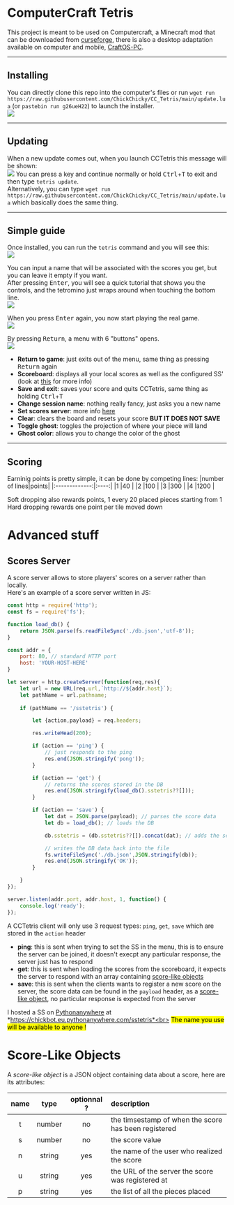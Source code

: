# ComputerCraft Tetris

This project is meant to be used on Computercraft, a Minecraft mod that can be downloaded from [curseforge](https://www.curseforge.com/minecraft/mc-mods/cc-tweaked), there is also a desktop adaptation available on computer and mobile, [CraftOS-PC](https://www.craftos-pc.cc/).

---

## Installing

You can directly clone this repo into the computer's files or run `wget run https://raw.githubusercontent.com/ChickChicky/CC_Tetris/main/update.lua` (or `pastebin run g26ueH22`) to launch the installer.<br>
![](img/install.png)

---

## Updating
When a new update comes out, when you launch CCTetris this message will be shown:<br>
![](img/new_version_avail.png)
You can press a key and continue normally or hold <kbd>Ctrl</kbd>+<kbd>T</kbd> to exit and then type `tetris update`.<br>
Alternatively, you can type `wget run https://raw.githubusercontent.com/ChickChicky/CC_Tetris/main/update.lua` which basically does the same thing.

---

## Simple guide

Once installed, you can run the `tetris` command and you will see this:<br>
![](img/sessionname_prompt.png)

You can input a name that will be associated with the scores you get, but you can leave it empty if you want.<br>
After pressing <kbd>Enter</kbd>, you will see a quick tutorial that shows you the controls, and the tetromino just wraps around when touching the bottom line.<br>
![](img/tuto.png)

When you press <kbd>Enter</kbd> again, you now start playing the real game.<br>
![](img/game.png)

By pressing <kbd>Return</kbd>, a menu with 6 "buttons" opens.<br>
![](img/menu.png)
- **Return to game**: just exits out of the menu, same thing as pressing <kbd>Return</kbd> again
- **Scoreboard**: displays all your local scores as well as the configured SS' (look at [this](#Scores-Server) for more info)
- **Save and exit**: saves your score and quits CCTetris, same thing as holding <kbd>Ctrl</kbd>+<kbd>T</kbd>
- **Change session name**: nothing really fancy, just asks you a new name
- **Set scores server**: more info [here](#Scores-Server)
- **Clear**: clears the board and resets your score **BUT IT DOES NOT SAVE**
- **Toggle ghost**: toggles the projection of where your piece will land
- **Ghost color**: allows you to change the color of the ghost

---

## Scoring

Earninig points is pretty simple, it can be done by competing lines:
|number of lines|points|
|:-------------:|:----:|
|1              |40    |
|2              |100   |
|3              |300   |
|4              |1200  |

Soft dropping also rewards points, 1 every 20 placed pieces starting from 1<br>
Hard dropping rewards one point per tile moved down





# Advanced stuff

## Scores Server
A score server allows to store players' scores on a server rather than locally. <br>
Here's an example of a score server written in JS:
```js
const http = require('http');
const fs = require('fs');

function load_db() {
    return JSON.parse(fs.readFileSync('./db.json','utf-8'));
}

const addr = {
    port: 80, // standard HTTP port
    host: 'YOUR-HOST-HERE'
}

let server = http.createServer(function(req,res){
    let url = new URL(req.url,`http://${addr.host}`);
    let pathName = url.pathname;
    
    if (pathName == '/sstetris') {

        let {action,payload} = req.headers;

        res.writeHead(200);

        if (action == 'ping') {
            // just responds to the ping
            res.end(JSON.stringify('pong'));
        }

        if (action == 'get') {
            // returns the scores stored in the DB
            res.end(JSON.stringify(load_db().sstetris??[]));
        }

        if (action == 'save') {
            let dat = JSON.parse(payload); // parses the score data
            let db = load_db(); // loads the DB

            db.sstetris = (db.sstetris??[]).concat(dat); // adds the score to the existing ones

            // writes the DB data back into the file
            fs.writeFileSync('./db.json',JSON.stringify(db));
            res.end(JSON.stringify('OK'));
        }

    }
});

server.listen(addr.port, addr.host, 1, function() {
    console.log('ready');
});
```
A CCTetris client will only use 3 request types: `ping`, `get`, `save` which are stored in the `action` header
- **ping**: this is sent when trying to set the SS in the menu, this is to ensure the server can be joined, it doesn't execpt any particular response, the server just has to respond
- **get**: this is sent when loading the scores from the scoreboard, it expects the server to respond with an array containing [score-like objects](#Score-Like-Objects)
- **save**: this is sent when the clients wants to register a new score on the server, the score data can be found in the `payload` header, as a [score-like object](#Score-Like-Objects), no particular response is expected from the server

I hosted a SS on [Pythonanywhere](https://pythonanywhere.com) at *https://chickbot.eu.pythonanywhere.com/sstetris*<br>
<mark>The name you use will be available to anyone !</mark>

# Score-Like Objects

A *score-like object* is a JSON object containing data about a score, here are its attributes:

|name | type | optionnal ? |                    description                     |
|:---:|:----:|:-----------:|:---------------------------------------------------|
|  t  |number|     no      |the timsestamp of when the score has been registered|
|  s  |number|     no      |the score value                                     |
|  n  |string|     yes     |the name of the user who realized the score         |
|  u  |string|     yes     |the URL of the server the score was registered at   |
|  p  |string|     yes     |the list of all the pieces placed                   |